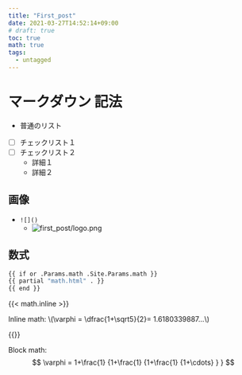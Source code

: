 ```yaml
---
title: "First_post"
date: 2021-03-27T14:52:14+09:00
# draft: true
toc: true
math: true
tags: 
  - untagged
---
```


# マークダウン 記法
- 普通のリスト
- [ ] チェックリスト１
- [ ] チェックリスト２
  - 詳細１
  - 詳細２


## 画像
- `![]()`
  - ![first_post/logo.png](logo.png)

## 数式
```bash
{{ if or .Params.math .Site.Params.math }}
{{ partial "math.html" . }}
{{ end }}
```

{{< math.inline >}}
<p>
Inline math: \(\varphi = \dfrac{1+\sqrt5}{2}= 1.6180339887…\)
</p>
{{</ math.inline >}}

Block math:
$$
 \varphi = 1+\frac{1} {1+\frac{1} {1+\frac{1} {1+\cdots} } } 
$$

